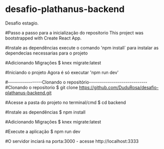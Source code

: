 # desafio-plathanus-backend
Desafio estagio.


#Passo a passo para a inicialização do repositorio
This project was bootstrapped with Create React App.

#Instale as dependências
execute o comando 'npm install` para instalar as dependecias necessarias para o projeto

#Adicionando Migrações
$ knex migrate:latest

#Iniciando o projeto
Agora é só executar 'npm run dev'

#-----------------Clonando o repositório-----------------------------
#Clonando o repositorio
$ git clone https://github.com/DuduRosa/desafio-plathanus-backend.git

#Acesse a pasta do projeto no terminal/cmd
$ cd backend

#Instale as dependências
$ npm install

#Adicionando Migrações
$ knex migrate:latest

#Execute a aplicação
$ npm run dev

#O servidor inciará na porta:3000 - acesse http://localhost:3333
